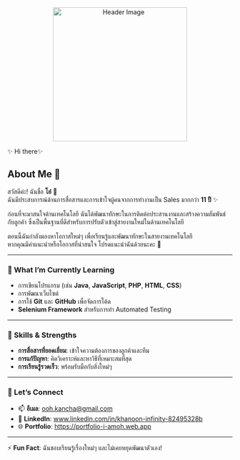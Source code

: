 <div align="center">
  <img src="https://cdn.pixabay.com/photo/2016/10/02/19/51/chip-1710300_1280.png" alt="Header Image" width="300"/>
</div>


✨  Hi there✨ 

## About Me 🐼 
สวัสดีค่ะ! ฉันชื่อ **โอ๋** 🎉  
ฉันมีประสบการณ์ด้านการสื่อสารและการเข้าใจผู้คนจากการทำงานเป็น Sales มากกว่า **11 ปี** ✨  

ก่อนที่จะมาสนใจด้านเทคโนโลยี ฉันได้พัฒนาทักษะในการติดต่อประสานงานและสร้างความสัมพันธ์กับลูกค้า ซึ่งเป็นพื้นฐานที่ดีสำหรับการปรับตัวเข้าสู่สายงานใหม่ในด้านเทคโนโลยี  

ตอนนี้ฉันกำลังมองหาโอกาสใหม่ๆ เพื่อเรียนรู้และพัฒนาทักษะในสายงานเทคโนโลยี  
หากคุณมีคำแนะนำหรือโอกาสที่น่าสนใจ โปรดแนะนำฉันด้วยนะคะ 🙏  

---

### 🌱  What I’m Currently Learning  
- การเขียนโปรแกรม (เช่น **Java**, **JavaScript**, **PHP**, **HTML**, **CSS**)  
- การพัฒนาเว็บไซต์  
- การใช้ **Git** และ **GitHub** เพื่อจัดการโค้ด  
- **Selenium Framework** สำหรับการทำ Automated Testing  

---

### 💬 Skills & Strengths  
- **การสื่อสารที่ยอดเยี่ยม**: เข้าใจความต้องการของลูกค้าและทีม  
- **การแก้ปัญหา**: คิดวิเคราะห์และหาวิธีที่เหมาะสมที่สุด  
- **การเรียนรู้รวดเร็ว**: พร้อมรับมือกับสิ่งใหม่ๆ  

---

### 🤝 Let’s Connect  
- 📫 **อีเมล**: ooh.kancha@gmail.com
- 💼 **LinkedIn**: www.linkedin.com/in/khanoon-infinity-82495328b
- 🌐 **Portfolio**: https://portfolio-i-amoh.web.app

---

⚡ **Fun Fact**: ฉันชอบเรียนรู้เรื่องใหม่ๆ และไม่เคยหยุดพัฒนาตัวเอง!
